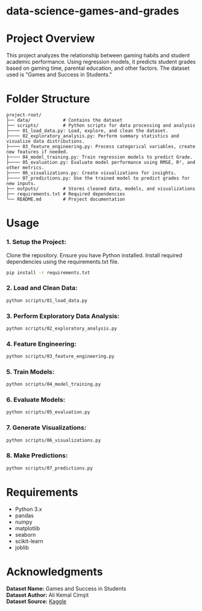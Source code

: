 # data-science-games-and-grades

# Project Overview
This project analyzes the relationship between gaming habits and student academic performance. Using regression models, it predicts student grades based on gaming time, parental education, and other factors. The dataset used is "Games and Success in Students."

# Folder Structure
```
project-root/
├── data/            # Contains the dataset
├── scripts/         # Python scripts for data processing and analysis
├──── 01_load_data.py: Load, explore, and clean the dataset.
├──── 02_exploratory_analysis.py: Perform summary statistics and visualize data distributions.
├──── 03_feature_engineering.py: Process categorical variables, create new features if needed.
├──── 04_model_training.py: Train regression models to predict Grade.
├──── 05_evaluation.py: Evaluate model performance using RMSE, R², and other metrics.
├──── 06_visualizations.py: Create visualizations for insights.
├──── 07_predictions.py: Use the trained model to predict grades for new inputs.
├── outputs/         # Stores cleaned data, models, and visualizations
├── requirements.txt # Required dependencies
└── README.md        # Project documentation
```

# Usage
### 1. Setup the Project:
Clone the repository.
Ensure you have Python installed.
Install required dependencies using the requirements.txt file.
```sh
pip install -r requirements.txt
```

### 2. Load and Clean Data:
```sh
python scripts/01_load_data.py
```

### 3. Perform Exploratory Data Analysis:
```sh
python scripts/02_exploratory_analysis.py
```

### 4. Feature Engineering:
```sh
python scripts/03_feature_engineering.py
```

### 5. Train Models:
```sh
python scripts/04_model_training.py
```

### 6. Evaluate Models:
```sh
python scripts/05_evaluation.py
```

### 7. Generate Visualizations:
```sh
python scripts/06_visualizations.py
```

### 8. Make Predictions:
```sh
python scripts/07_predictions.py
```

# Requirements
- Python 3.x
- pandas
- numpy
- matplotlib
- seaborn
- scikit-learn
- joblib

# Acknowledgments
**Dataset Name:** Games and Success in Students  
**Dataset Author:** Ali Kemal Cimşit  
**Dataset Source:** [Kaggle](https://www.kaggle.com/datasets/deadier/play-games-and-success-in-students)